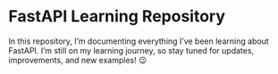 <h1>FastAPI Learning Repository</h1>

In this repository, I’m documenting everything I’ve been learning about FastAPI.
I’m still on my learning journey, so stay tuned for updates, improvements, and new examples! 😉

